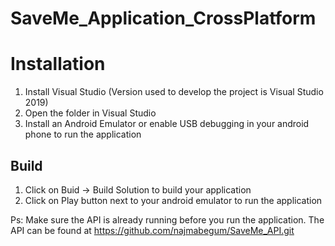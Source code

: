 # SaveMe_Application_CrossPlatform

# Installation

1. Install Visual Studio (Version used to develop the project is Visual Studio 2019)
2. Open the folder in Visual Studio
3. Install an Android Emulator or enable USB debugging in your android phone to run the application

## Build

1. Click on Buid -> Build Solution to build your application
2. Click on Play button next to your android emulator to run the application

Ps: Make sure the API is already running before you run the application. The API can be found at https://github.com/najmabegum/SaveMe_API.git
